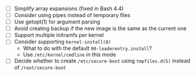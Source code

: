 - [ ] Simplify array expansions (fixed in Bash 4.4)
- [ ] Consider using pipes instead of temporary files
- [ ] Use getopt(1) for argument parsing
- [ ] Avoid creating backup if the new image is the same as the current one
- [ ] Support multiple initramfs per kernel
- [ ] Consider supporting `kernel-install(8)`
  * What to do with the default `90-loaderentry.install`?
  * Use `/etc/kernel/cmdline` in this mode
- [ ] Decide whether to create `/etc/secure-boot` using `tmpfiles.d(5)` instead of `/root/secure-boot`
